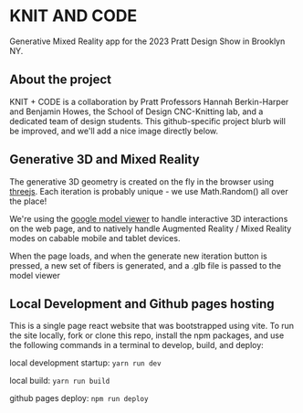 # KNIT AND CODE

Generative Mixed Reality app for the 2023 Pratt Design Show in Brooklyn NY.

## About the project

KNIT + CODE is a collaboration by Pratt Professors Hannah Berkin-Harper and Benjamin Howes, the School of Design CNC-Knitting lab, and a dedicated team of design students. This github-specific project blurb will be improved, and we'll add a nice image directly below.

## Generative 3D and Mixed Reality

The generative 3D geometry is created on the fly in the browser using [threejs](https://threejs.org/). Each iteration is probably unique - we use Math.Random() all over the place!

We're using the [google model viewer](https://modelviewer.dev/) to handle interactive 3D interactions on the web page, and to natively handle Augmented Reality / Mixed Reality modes on cabable mobile and tablet devices.

When the page loads, and when the generate new iteration button is pressed, a new set of fibers is generated, and a .glb file is passed to the model viewer

## Local Development and Github pages hosting

This is a single page react website that was bootstrapped using vite. To run the site locally, fork or clone this repo, install the npm packages, and use the following commands in a terminal to develop, build, and deploy:

local development startup: `yarn run dev`

local build: `yarn run build`

github pages deploy: `npm run deploy`
